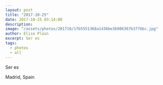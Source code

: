 ```yaml
---
layout: post
title: "2017-10-25"
date: 2017-10-25 03:14:00
description: 
image: "/assets/photos/201710/1fb5551368a1436be3b906367b3776bc.jpg"
author: Elise Plain
excerpt: Ser es
tags: 
  - photos
  - all
---
```


Ser es
<p></p>
Madrid, Spain